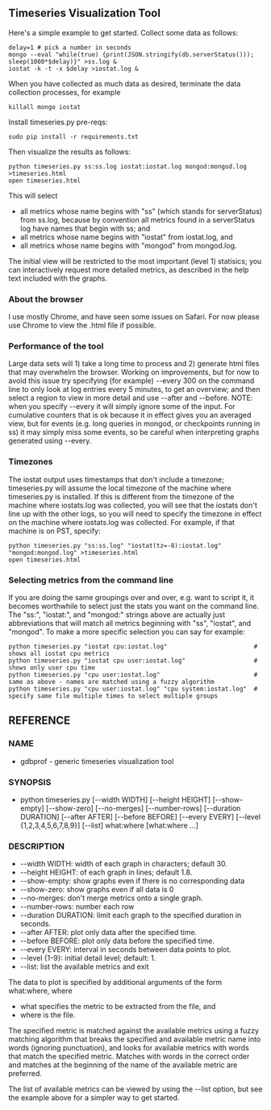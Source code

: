 ## Timeseries Visualization Tool

Here's a simple example to get started. Collect some data as follows:

    delay=1 # pick a number in seconds
    mongo --eval "while(true) {print(JSON.stringify(db.serverStatus())); sleep(1000*$delay)}" >ss.log &
    iostat -k -t -x $delay >iostat.log &

When you have collected as much data as desired, terminate the data collection processes, for example

    killall mongo iostat

Install timeseries.py pre-reqs:

    sudo pip install -r requirements.txt

Then visualize the results as follows:

    python timeseries.py ss:ss.log iostat:iostat.log mongod:mongod.log >timeseries.html
    open timeseries.html

This will select
* all metrics whose name begins with "ss" (which stands for serverStatus) from ss.log, because by convention all metrics found in a serverStatus log have names that begin with ss; and
* all metrics whose name begins with "iostat" from iostat.log, and
* all metrics whose name begins with "mongod" from mongod.log.

The initial view will be restricted to the most important (level 1) statisics; you can interactively request more detailed metrics, as described in the help text included with the graphs.

### About the browser

I use mostly Chrome, and have seen some issues on Safari. For now please use Chrome to view the .html file if possible.

### Performance of the tool

Large data sets will 1) take a long time to process and 2) generate html files that may overwhelm the browser. Working on improvements, but for now to avoid this issue try specifying (for example) --every 300 on the command line to only look at log entries every 5 minutes, to get an overview; and then select a region to view in more detail and use --after and --before. NOTE: when you specify --every it will simply ignore some of the input. For cumulative counters that is ok because it in effect gives you an averaged view, but for events (e.g. long queries in mongod, or checkpoints running in ss) it may simply miss some events, so be careful when interpreting graphs generated using --every.

### Timezones

The iostat output uses timestamps that don't include a timezone; timeseries.py will assume the local timezone of the machine where timeseries.py is installed. If this is different from the timezone of the machine where iostats.log was collected, you will see that the iostats don't line up with the other logs, so you will need to specify the timezone in effect on the machine where iostats.log was collected. For example, if that machine is on PST, specify:

    python timeseries.py "ss:ss.log" "iostat(tz=-8):iostat.log" "mongod:mongod.log" >timeseries.html
    open timeseries.html

### Selecting metrics from the command line

If you are doing the same groupings over and over, e.g. want to script it, it becomes worthwhile to select just the stats you want on the command line. The "ss:", "iostat:", and "mongod:" strings above are actually just abbreviations that will match all metrics beginning with "ss", "iostat", and "mongod". To make a more specific selection you can say for example:

    python timeseries.py "iostat cpu:iostat.log"                        # shows all iostat cpu metrics
    python timeseries.py "iostat cpu user:iostat.log"                   # shows only user cpu time
    python timeseries.py "cpu user:iostat.log"                          # same as above - names are matched using a fuzzy algorithm
    python timeseries.py "cpu user:iostat.log" "cpu system:iostat.log"  # specify same file multiple times to select multiple groups


## REFERENCE

### NAME
* gdbprof - generic timeseries visualization tool

### SYNOPSIS
* python timeseries.py [--width WIDTH] [--height HEIGHT] [--show-empty] [--show-zero] [--no-merges] [--number-rows] [--duration DURATION] [--after AFTER] [--before BEFORE] [--every EVERY] [--level {1,2,3,4,5,6,7,8,9}] [--list] what:where [what:where ...]

### DESCRIPTION

* --width WIDTH: width of each graph in characters; default 30.
* --height HEIGHT: of each graph in lines; default 1.8.
* --show-empty: show graphs even if there is no corresponding data
* --show-zero: show graphs even if all data is 0
* --no-merges: don't merge metrics onto a single graph.
* --number-rows: number each row
* --duration DURATION: limit each graph to the specified duration in seconds.
* --after AFTER: plot only data after the specified time.
* --before BEFORE: plot only data before the specified time.
* --every EVERY: interval in seconds between data points to plot.
* --level {1-9}: initial detail level; default: 1.
* --list: list the available metrics and exit

The data to plot is specified by additional arguments of the form what:where, where 
* what specifies the metric to be extracted from the file, and
* where is the file.

The specified metric is matched against the available metrics using a fuzzy matching algorithm that breaks the specified and available metric name into words (ignoring punctuation), and looks for available metrics with words that match the specified metric. Matches with words in the correct order and matches at the beginning of the name of the available metric are preferred.

The list of available metrics can be viewed by using the --list option, but see the example above for a simpler way to get started.


